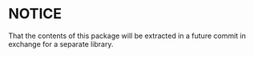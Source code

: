 # NOTICE

That the contents of this package will be extracted in a future commit
in exchange for a separate library.